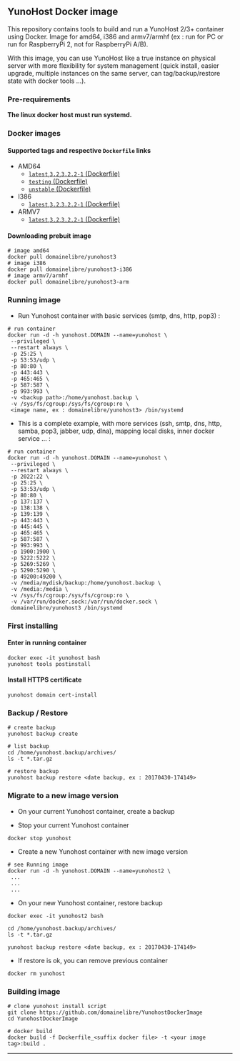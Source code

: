 ## YunoHost Docker image

This repository contains tools to build and run a YunoHost 2/3+ container using Docker.
Image for amd64, i386 and armv7/armhf (ex : run for PC or run for RaspberryPi 2, not for RaspberryPi A/B).

With this image, you can use YunoHost like a true instance on physical server with more flexibility for system management (quick install, easier upgrade, multiple instances on the same server, can tag/backup/restore state with docker tools ...).

### Pre-requirements 

**The linux docker host must run systemd.**

### Docker images

#### Supported tags and respective ``Dockerfile`` links

 * AMD64
   * [``latest``,``3.2``,``3.2.2-1`` (Dockerfile)](https://github.com/domainelibre/YunohostDockerImage/blob/master/Dockerfile_AMD64)
   * [``testing`` (Dockerfile)](https://github.com/domainelibre/YunohostDockerImage/blob/master/Dockerfile_AMD64_testing)
   * [``unstable`` (Dockerfile)](https://github.com/domainelibre/YunohostDockerImage/blob/master/Dockerfile_AMD64_unstable)
 * I386
   * [``latest``,``3.2``,``3.2.2-1`` (Dockerfile)](https://github.com/domainelibre/YunohostDockerImage/blob/master/Dockerfile_I386)
 * ARMV7
   * [``latest``,``3.2``,``3.2.2-1`` (Dockerfile)](https://github.com/domainelibre/YunohostDockerImage/blob/master/Dockerfile_ARMV7)

#### Downloading prebuit image

```
# image amd64
docker pull domainelibre/yunohost3
# image i386
docker pull domainelibre/yunohost3-i386
# image armv7/armhf
docker pull domainelibre/yunohost3-arm
```

### Running image

* Run Yunohost container with basic services (smtp, dns, http, pop3) :

```
# run container
docker run -d -h yunohost.DOMAIN --name=yunohost \
 --privileged \
 --restart always \
 -p 25:25 \
 -p 53:53/udp \
 -p 80:80 \
 -p 443:443 \
 -p 465:465 \
 -p 587:587 \
 -p 993:993 \
 -v <backup path>:/home/yunohost.backup \
 -v /sys/fs/cgroup:/sys/fs/cgroup:ro \
 <image name, ex : domainelibre/yunohost3> /bin/systemd
```

* This is a complete example, with more services (ssh, smtp, dns, http, samba, pop3, jabber, udp, dlna), mapping local disks, inner docker service ... :

```
# run container
docker run -d -h yunohost.DOMAIN --name=yunohost \
 --privileged \
 --restart always \
 -p 2022:22 \
 -p 25:25 \
 -p 53:53/udp \
 -p 80:80 \
 -p 137:137 \
 -p 138:138 \
 -p 139:139 \
 -p 443:443 \
 -p 445:445 \
 -p 465:465 \
 -p 587:587 \
 -p 993:993 \
 -p 1900:1900 \
 -p 5222:5222 \
 -p 5269:5269 \
 -p 5290:5290 \
 -p 49200:49200 \
 -v /media/mydisk/backup:/home/yunohost.backup \
 -v /media:/media \
 -v /sys/fs/cgroup:/sys/fs/cgroup:ro \
 -v /var/run/docker.sock:/var/run/docker.sock \
 domainelibre/yunohost3 /bin/systemd
```

### First installing

#### Enter in running container

```
docker exec -it yunohost bash
yunohost tools postinstall
```

#### Install HTTPS certificate

```
yunohost domain cert-install
```

### Backup / Restore

```
# create backup
yunohost backup create
```

```
# list backup
cd /home/yunohost.backup/archives/
ls -t *.tar.gz
```

```
# restore backup
yunohost backup restore <date backup, ex : 20170430-174149>
```

### Migrate to a new image version

* On your current Yunohost container, create a backup

* Stop your current Yunohost container

```
docker stop yunohost
```

* Create a new Yunohost container with new image version

```
# see Running image
docker run -d -h yunohost.DOMAIN --name=yunohost2 \
 ...
 ...
 ...
```

* On your new Yunohost container, restore backup

```
docker exec -it yunohost2 bash

cd /home/yunohost.backup/archives/
ls -t *.tar.gz

yunohost backup restore <date backup, ex : 20170430-174149>
```

* If restore is ok, you can remove previous container

```
docker rm yunohost
```

### Building image

```
# clone yunohost install script
git clone https://github.com/domainelibre/YunohostDockerImage
cd YunohostDockerImage

# docker build
docker build -f Dockerfile_<suffix docker file> -t <your image tag>:build .
```

---

